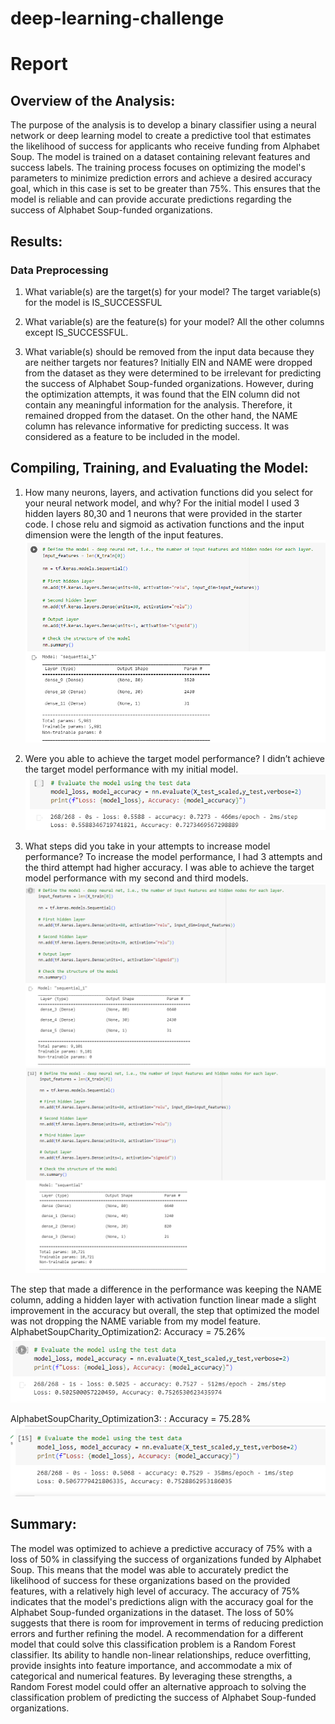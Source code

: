 # deep-learning-challenge

# Report 
## Overview of the Analysis:
The purpose of the analysis is to develop a binary classifier using a neural network or deep learning model to create a predictive tool that estimates the likelihood of success for applicants who receive funding from Alphabet Soup. The model is trained on a dataset containing relevant features and success labels. The training process focuses on optimizing the model's parameters to minimize prediction errors and achieve a desired accuracy goal, which in this case is set to be greater than 75%. This ensures that the model is reliable and can provide accurate predictions regarding the success of Alphabet Soup-funded organizations.

## Results:
### Data Preprocessing
1. What variable(s) are the target(s) for your model?
The target variable(s) for the model is IS_SUCCESSFUL

2. What variable(s) are the feature(s) for your model?
All the other columns except IS_SUCCESSFUL.

3. What variable(s) should be removed from the input data because they are neither targets nor features?
Initially EIN and NAME were dropped from the dataset as they were determined to be irrelevant for predicting the success of Alphabet Soup-funded organizations. However, during the optimization attempts, it was found that the EIN column did not contain any meaningful information for the analysis. Therefore, it remained dropped from the dataset. On the other hand, the NAME column has relevance informative for predicting success. It was considered as a feature to be included in the model.

## Compiling, Training, and Evaluating the Model:
1. How many neurons, layers, and activation functions did you select for your neural network model, and why?
For the initial model I used 3 hidden layers 80,30 and 1 neurons that were provided in the starter code. I chose relu and sigmoid as activation functions and the input dimension were the length of the input features.
![Alternate image text](/Images/layers.png)

2. Were you able to achieve the target model performance?
I didn’t achieve the target model performance with my initial model. 
![Alternate image text](/Images/initial_model.png)

3. What steps did you take in your attempts to increase model performance?
To increase the model performance, I had 3 attempts and the third attempt had higher accuracy. I was able to achieve the target model performance with my second and third models.
![Alternate image text](/Images/layers2.png) ![Alternate image text](/Images/layers3.png)

The step that made a difference in the performance was keeping the NAME column, adding a hidden layer with activation function linear made a slight improvement in the accuracy but overall, the step that optimized the model was not dropping the NAME variable from my model feature.
AlphabetSoupCharity_Optimization2: Accuracy = 75.26%
![Alternate image text](/Images/Optimization2.png)

AlphabetSoupCharity_Optimization3: : Accuracy = 75.28%
![Alternate image text](/Images/Optimization3.png)

## Summary:
The model was optimized to achieve a predictive accuracy of 75% with a loss of 50% in classifying the success of organizations funded by Alphabet Soup. This means that the model was able to accurately predict the likelihood of success for these organizations based on the provided features, with a relatively high level of accuracy.
The accuracy of 75% indicates that the model's predictions align with the accuracy goal for the Alphabet Soup-funded organizations in the dataset. The loss of 50% suggests that there is room for improvement in terms of reducing prediction errors and further refining the model.
A recommendation for a different model that could solve this classification problem is a Random Forest classifier. Its ability to handle non-linear relationships, reduce overfitting, provide insights into feature importance, and accommodate a mix of categorical and numerical features. By leveraging these strengths, a Random Forest model could offer an alternative approach to solving the classification problem of predicting the success of Alphabet Soup-funded organizations.
